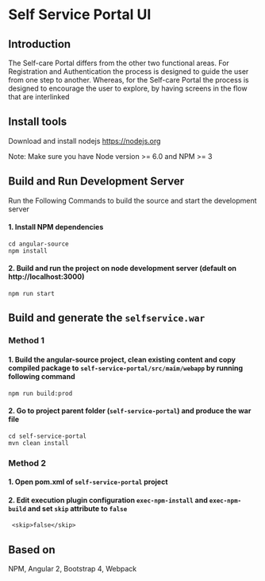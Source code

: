 # Self Service Portal UI

## Introduction
The Self-care Portal differs from the other two functional areas. For Registration and Authentication the process is designed to guide the user from one step to another.
Whereas, for the Self-care Portal the process is designed to encourage the user to explore, by having screens in the flow that are interlinked

## Install tools

Download and install nodejs https://nodejs.org

Note: Make sure you have Node version >= 6.0 and NPM >= 3

## Build and Run Development Server
Run the Following Commands to build the source and start the development server

#### 1. Install NPM dependencies

```
cd angular-source
npm install
```

#### 2. Build and run the project on node development server (default on http://localhost:3000)

```
npm run start
```

## Build and generate the `selfservice.war`

### Method 1

#### 1. Build the angular-source project, clean existing content and copy compiled package to `self-service-portal/src/maim/webapp` by running following command

```
npm run build:prod
```

#### 2. Go to project parent folder (`self-service-portal`) and produce the war file

```
cd self-service-portal
mvn clean install
```


### Method 2

#### 1. Open pom.xml of `self-service-portal` project
#### 2. Edit execution plugin configuration `exec-npm-install` and `exec-npm-build` and set `skip` attribute to `false`

```
 <skip>false</skip>
```


## Based on
NPM, Angular 2, Bootstrap 4, Webpack
